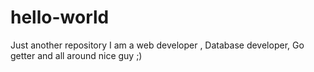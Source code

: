 # hello-world
Just another repository
I am a web developer , Database developer, Go getter and all around nice guy ;)
